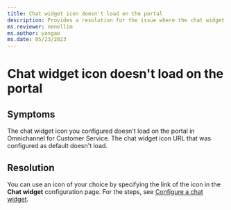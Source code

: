 ```yaml
---
title: Chat widget icon doesn't load on the portal
description: Provides a resolution for the issue where the chat widget icon doesn't load on the portal in Omnichannel for Customer Service.
ms.reviewer: nenellim
ms.author: yangao
ms.date: 05/23/2023
---
```

# Chat widget icon doesn't load on the portal

## Symptoms

The chat widget icon you configured doesn't load on the portal in Omnichannel for Customer Service. The chat widget icon URL that was configured as default doesn't load.

## Resolution

You can use an icon of your choice by specifying the link of the icon in the **Chat widget** configuration page. For the steps, see [Configure a chat widget](/dynamics365/customer-service/add-chat-widget#configure-a-chat-widget).
